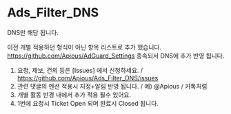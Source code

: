 # Ads_Filter_DNS
DNS만 해당 됩니다.

이전 개별 적용하던 형식이 아닌 항목 리스트로 추가 했습니다.
https://github.com/Apious/AdGuard_Settings 종속되서 DNS에 추가 반영 됩니다.

1. 요청, 제보, 건의 등은 [Issues] 에서 신청하세요. / https://github.com/Apious/Ads_Filter_DNS/issues
2. 관련 댓글의 멘션 적용시 지정+알림 반영 됩니다. / 예) @Apious / 카톡처럼
3. 개별 활동 반경 내에서 추가 적용 될수 있어요.
4. 1번에 요청시 Ticket Open 되며 완료시 Closed 됩니다.
